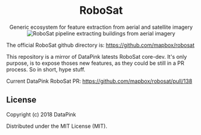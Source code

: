<h1 align='center'>RoboSat</h1>

<p align=center>
  Generic ecosystem for feature extraction from aerial and satellite imagery

  <img src="https://pbs.twimg.com/media/DpjonykWwAANpPr.jpg" alt="RoboSat pipeline extracting buildings from aerial imagery" />
  
</p>


The official RoboSat github directory is: <a href="https://github.com/mapbox/robosat">https://github.com/mapbox/robosat</a>

This repository is a mirror of DataPink latests RoboSat core-dev.
It's only purpose, is to expose thoses new features, as they could be still in a PR process.
So in short, hype stuff.


Current DataPink RoboSat PR:
<a href="https://github.com/mapbox/robosat/pull/138">https://github.com/mapbox/robosat/pull/138</a>


## License

Copyright (c) 2018 DataPink

Distributed under the MIT License (MIT).
